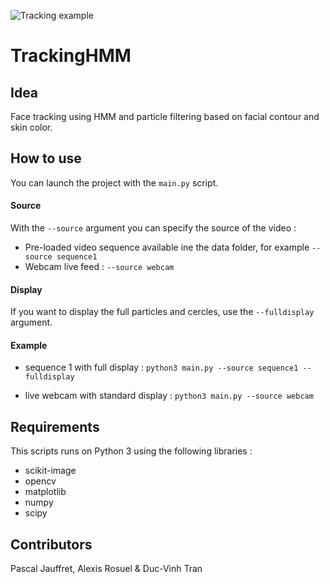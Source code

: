 ![Tracking example](http://i.imgur.com/0E7mwLE.png)


TrackingHMM
============



## Idea
Face tracking using HMM and particle filtering based on facial contour and skin color.


## How to use
You can launch the project with the `main.py` script. 


#### Source

With the `--source` argument you can specify the source of the video :
- Pre-loaded video sequence available ine the data folder, for example `--source sequence1`
- Webcam live feed : `--source webcam`

#### Display
If you want to display the full particles and cercles, use the `--fulldisplay` argument.

#### Example
- sequence 1 with full display : `python3 main.py --source sequence1 --fulldisplay`

- live webcam with standard display : `python3 main.py --source webcam`

## Requirements
This scripts runs on Python 3 using the following libraries :
- scikit-image
- opencv
- matplotlib
- numpy
- scipy

## Contributors 
Pascal Jauffret, Alexis Rosuel & Duc-Vinh Tran


